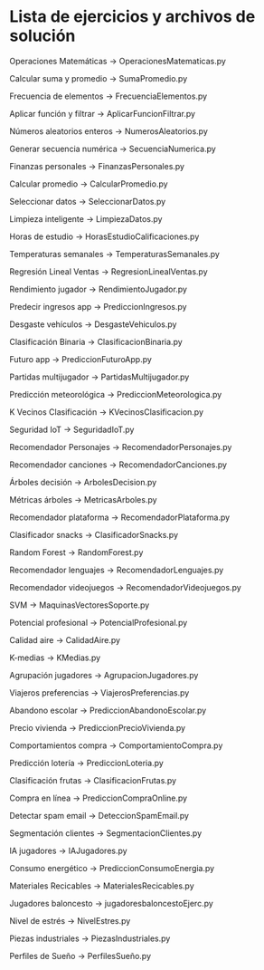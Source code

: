 # Lista de ejercicios y archivos de solución

Operaciones Matemáticas -> OperacionesMatematicas.py

Calcular suma y promedio -> SumaPromedio.py

Frecuencia de elementos -> FrecuenciaElementos.py

Aplicar función y filtrar -> AplicarFuncionFiltrar.py

Números aleatorios enteros -> NumerosAleatorios.py

Generar secuencia numérica -> SecuenciaNumerica.py

Finanzas personales -> FinanzasPersonales.py

Calcular promedio -> CalcularPromedio.py

Seleccionar datos -> SeleccionarDatos.py

Limpieza inteligente -> LimpiezaDatos.py

Horas de estudio -> HorasEstudioCalificaciones.py

Temperaturas semanales -> TemperaturasSemanales.py

Regresión Lineal Ventas -> RegresionLinealVentas.py

Rendimiento jugador -> RendimientoJugador.py

Predecir ingresos app -> PrediccionIngresos.py

Desgaste vehículos -> DesgasteVehiculos.py

Clasificación Binaria -> ClasificacionBinaria.py

Futuro app -> PrediccionFuturoApp.py

Partidas multijugador -> PartidasMultijugador.py

Predicción meteorológica -> PrediccionMeteorologica.py

K Vecinos Clasificación -> KVecinosClasificacion.py

Seguridad IoT -> SeguridadIoT.py

Recomendador Personajes -> RecomendadorPersonajes.py

Recomendador canciones -> RecomendadorCanciones.py

Árboles decisión -> ArbolesDecision.py

Métricas árboles -> MetricasArboles.py

Recomendador plataforma -> RecomendadorPlataforma.py

Clasificador snacks -> ClasificadorSnacks.py

Random Forest -> RandomForest.py

Recomendador lenguajes -> RecomendadorLenguajes.py

Recomendador videojuegos -> RecomendadorVideojuegos.py

SVM -> MaquinasVectoresSoporte.py

Potencial profesional -> PotencialProfesional.py

Calidad aire -> CalidadAire.py

K-medias -> KMedias.py

Agrupación jugadores -> AgrupacionJugadores.py

Viajeros preferencias -> ViajerosPreferencias.py

Abandono escolar -> PrediccionAbandonoEscolar.py

Precio vivienda -> PrediccionPrecioVivienda.py

Comportamientos compra -> ComportamientoCompra.py

Predicción lotería -> PrediccionLoteria.py

Clasificación frutas -> ClasificacionFrutas.py

Compra en línea -> PrediccionCompraOnline.py

Detectar spam email -> DeteccionSpamEmail.py

Segmentación clientes -> SegmentacionClientes.py

IA jugadores -> IAJugadores.py

Consumo energético -> PrediccionConsumoEnergia.py

Materiales Recicables -> MaterialesRecicables.py

Jugadores baloncesto -> jugadoresbaloncestoEjerc.py

Nivel de estrés -> NivelEstres.py

Piezas industriales -> PiezasIndustriales.py

Perfiles de Sueño -> PerfilesSueño.py
